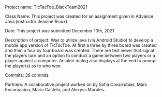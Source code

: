 Project name: TicTacToe_BlackTeam2021

Class Name: This project was created for an assignment given in Advance Java (instructor Jeanine Rioux). 

Date: This project was submitted December 13th, 2021 

Description of project: Was to utilize java (via Android Studio) to develop a mobile app version of TicTocToe. At first a three by 
three board was created and then a four by four board was created. There are text views that signal the players turn and an option
to conduct a game between two players or a player against a computer. An alert dialog also displays at the end to prompt the 
player(s) as to who won. 

Commits: 39 commits

Partners: A collaborative project worked on by Sofia Covarrubias, Marc Encarnacion, Mario Castelo, and Alexyss Morales.
